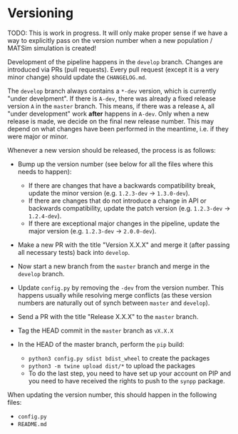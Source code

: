 # Versioning

TODO: This is work in progress. It will only make proper sense if we have
a way to explicitly pass on the version number when a new population / MATSim
simulation is created!

Development of the pipeline happens in the `develop` branch. Changes are
introduced via PRs (pull requests). Every pull request (except it is a very
minor change) should update the `CHANGELOG.md`.

The `develop` branch always contains a `*-dev` version, which is currently
"under develpment". If there is `A-dev`, there was already a fixed release
version `A` in the `master` branch. This means, if there was a release `A`,
all "under development" work **after** happens in `A-dev`. Only when a new
release is made, we decide on the final new release number. This may depend
on what changes have been performed in the meantime, i.e. if they were major
or minor.

Whenever a new version should be released, the process is
as follows:

- Bump up the version number (see below for all the files where this needs to
  happen):
  - If there are changes that have a backwards compatibility break, update the
    minor version (e.g. `1.2.3-dev` -> `1.3.0-dev`).
  - If there are changes that do not introduce a change in API or backwards
    compatibility, update the patch version (e.g. `1.2.3-dev` -> `1.2.4-dev`).
  - If there are exceptional major changes in the pipeline, update the major
    version (e.g. `1.2.3-dev` -> `2.0.0-dev`).
- Make a new PR with the title "Version X.X.X" and merge it (after passing all
  necessary tests) back into `develop`.
- Now start a new branch from the `master` branch and merge in the `develop` branch.


- Update `config.py` by removing the `-dev` from the version number. This happens
  usually while resolving merge conflicts (as these version numbers are naturally
  out of synch between `master` and `develop`).
- Send a PR with the title "Release X.X.X" to the `master` branch.
- Tag the HEAD commit in the `master` branch as `vX.X.X`
- In the HEAD of the master branch, perform the `pip` build:
  - `python3 config.py sdist bdist_wheel` to create the packages
  - `python3 -m twine upload dist/*` to upload the packages
  - To do the last step, you need to have set up your account on PIP and you
    need to have received the rights to push to the `synpp` package.

When updating the version number, this should happen in the following files:
- `config.py`
- `README.md`
